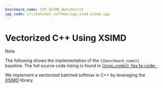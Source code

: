 ```yaml
---
benchmark_name: CPP_XSIMD_BatchFirst
cpp_code: src/batched_softmax/cpp_simd_xsimd.cpp
---
```

# Vectorized C++ Using XSIMD

> [!Note]
> The following shows the implementation of the `{{benchmark_name}}` baseline.
> The full source code listing is found in [{{cpp_code}} :fas fa-code: ]({{cpp_code}}). 

We implement a vectorized batched softmax in C++ by leveraging the [XSIMD](https://github.com/xtensor-stack/xsimd) library.

[](cpp_simd_xsimd.cpp ':include :type=code cpp :fragment=algorithm') 